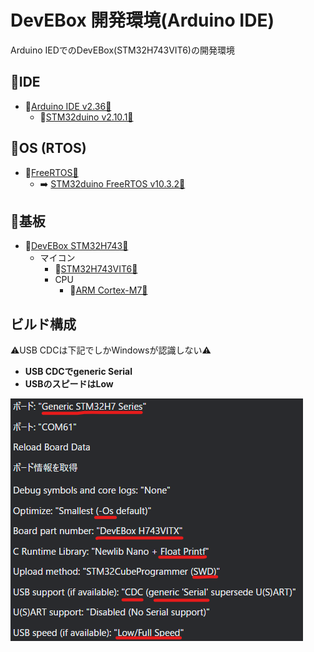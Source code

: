 # DevEBox 開発環境(Arduino IDE)

Arduino IEDでのDevEBox(STM32H743VIT6)の開発環境

## 📍IDE

- 📍[Arduino IDE v2.36🔗](https://github.com/arduino/arduino-ide/releases/tag/2.3.6)
  - 📍[STM32duino v2.10.1🔗](https://github.com/stm32duino/Arduino_Core_STM32/releases/tag/2.10.1)

## 📍OS (RTOS)

- 📍[FreeRTOS🔗](https://www.freertos.org/)
  - ➡️ [STM32duino FreeRTOS v10.3.2🔗](https://github.com/stm32duino/STM32FreeRTOS)

## 📍基板

- 📍[DevEBox STM32H743🔗](https://github.com/mcauser/MCUDEV_DEVEBOX_H7XX_M)
  - マイコン
    - 📍[STM32H743VIT6🔗](https://www.st.com/ja/microcontrollers-microprocessors/stm32h743-753.html)
    - CPU
      - 📍[ARM Cortex-M7🔗](https://www.arm.com/ja/products/silicon-ip-cpu/cortex-m/cortex-m7)

## ビルド構成

⚠️USB CDCは下記でしかWindowsが認識しない⚠️

- **USB CDCでgeneric Serial**
- **USBのスピードはLow**

![arduinoide devenv img](/doc/STM32H743VIT6/img/devebox_h743_arduino_ide_dev_env.png)
